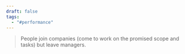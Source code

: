 ```yaml
---
draft: false
tags:
  - "#performance"
---
```


> People join companies (come to work on the promised scope and tasks) but leave managers.